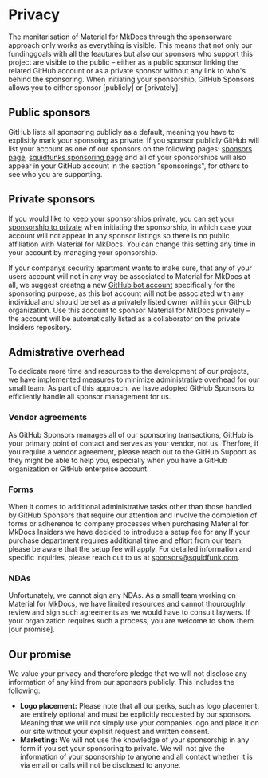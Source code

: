 # Privacy

The monitarisation of Material for MkDocs through the sponsorware approach only
works as everything is visible. This means that not only our fundinggoals with
all the feautures but also our sponsors who support this project are visible to
the public – either as a public sponsor linking the related GitHub account or
as a private sponsor without any link to who's behind the sponsoring. When
initiating your sponsorship, GitHub Sponsors allows you to either sponsor
[publicly] or [privately].

## Public sponsors

GitHub lists all sponsoring publicly as a default, meaning you have to
explisitly mark your sponsoing as private. If you sponsor publicly GitHub will
list your account as one of our sponsors on the following pages: [sponsors page],
[squidfunks sponsoring page] and all of your sponsorships will also appear in
your GitHub account in the section "sponsorings", for others to see who you are
supporting.

## Private sponsors

If you would like to keep your sponsorships private, you can [set your
sponsorship to private] when initiating the sponsorship, in which case your
account will not appear in any sponsor listings so there is no public
affiliation with Material for MkDocs. You can change this setting any time in
your account by managing your sponsorship.

  [sponsors page]: our-sponsors.md
  [squidfunks sponsoring page]: https://github.com/sponsors/squidfunk?metadata_origin=docs
  [set your sponsorship to private]: https://docs.github.com/en/sponsors/sponsoring-open-source-contributors/managing-your-sponsorship#managing-the-privacy-setting-for-your-sponsorship

If your companys security apartment wants to make sure, that any of your users
account will not in any way be assosiated to Material for MkDocs at all, we
suggest creatng a new [GitHub bot account] specifically for the sponsoring
purpose, as this bot account will not be associated with any individual and
should be set as a privately listed owner within your GitHub organization. Use
this account to sponsor Material for MkDocs privately – the account will be
automatically listed as a collaborator on the private Insiders repository.

  [GitHub bot account]: access-management.md/#bot-account

## Admistrative overhead

To dedicate more time and resources to the development of our projects, we have
implemented measures to minimize administrative overhead for our small team. As
part of this approach, we have adopted GitHub Sponsors to efficiently handle all
sponsor management for us.

### Vendor agreements

As GitHub Sponsors manages all of our sponsoring transactions, GitHub is your
primary point of contact and serves as your vendor, not us. Therfore, if you
require a vendor agreement, please reach out to the GitHub Support as they
might be able to help you, especially when you have a GitHub organization or
GitHub enterprise account.

### Forms
When it comes to additional administrative tasks other than those handled by
GitHub Sponsors that require our attention and involve the completion of forms
or adherence to company processes when purchasing Material for MkDocs Insiders
we have decided to introduce a setup fee for any  If your purchase department
requires additional time and effort from our team, please be aware that the
setup fee will apply. For detailed information and specific inquiries, please
reach out to us at sponsors@squidfunk.com.

### NDAs

Unfortunately, we cannot sign any NDAs. As a small team working on Material for
MkDocs, we have limited resources and cannot thouroughly review and sign
such agreements as we would have to consult laywers. If your organization
requires such a process, you are welcome to show them [our promise].

## Our promise

We value your privacy and therefore pledge that we will not disclose any
information of any kind from our sponsors publicly. This includes the following:

- __Logo placement:__ Please note that all our perks, such as logo placement,
are entirely optional and must be explicitly requested by our sponsors. Meaning
that we will not simply use your companies logo and place it on our site without
your explisit request and written consent.
- __Marketing:__ We will not use the knowledge of your sponsorship in any form
if you set your sponsoring to private. We will not give the information of your
sponsorship to anyone and all contact whether it is via email or calls will not
be disclosed to anyone.
